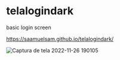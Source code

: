 # telalogindark

 basic login screen
 
 https://saamuelsam.github.io/telalogindark/
 
 
![Captura de tela 2022-11-26 190105](https://user-images.githubusercontent.com/100050645/204110513-735c3465-57f2-4cd7-a42d-158e0c65b358.jpg)
